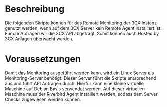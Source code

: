 # Beschreibung

Die folgenden Skripte können für das Remote Monitoring der 3CX Instanz genutzt werden, wenn auf dem 3CX Server kein Remote Agent installiert ist. Für die Abfragen wir die 3CX API abgefragt. Somit können auch Hosted by 3CX Anlagen überwacht werden. 

# Voraussetzungen

Damit das Monitoring ausgeführt werden kann, wird ein Linux Server als Monitoring-Server benötigt. Dieser Server führt die Skripte entsprechend aus und führt API Anfragen durch. Hierfür kann eine kleine virtuelle Maschine auf Debian Basis verwendet werden. Auf dieser virtuellen Maschine muss der Riverbird Agent installiert werden, sodass dem Server Checks zugewiesen werden können. 

